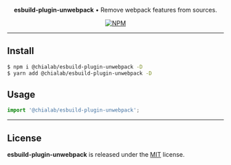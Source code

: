 <p align="center">
    <strong>esbuild-plugin-unwebpack</strong> • Remove webpack features from sources.
</p>

<p align="center">
    <a href="https://www.npmjs.com/package/@chialab/esbuild-plugin-unwebpack"><img alt="NPM" src="https://img.shields.io/npm/v/@chialab/esbuild-plugin-unwebpack.svg?style=flat-square"></a>
</p>

---

## Install

```sh
$ npm i @chialab/esbuild-plugin-unwebpack -D
$ yarn add @chialab/esbuild-plugin-unwebpack -D
```

## Usage

```js
import '@chialab/esbuild-plugin-unwebpack';

```

---

## License

**esbuild-plugin-unwebpack** is released under the [MIT](https://github.com/chialab/rna/blob/main/packages/esbuild-plugin-unwebpack/LICENSE) license.

